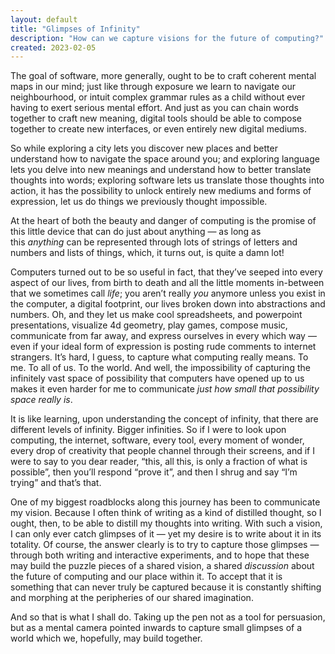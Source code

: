```yaml
---
layout: default
title: "Glimpses of Infinity"
description: "How can we capture visions for the future of computing?"
created: 2023-02-05
---
```


The goal of software, more generally, ought to be to craft coherent mental maps in our mind; just like through exposure we learn to navigate our neighbourhood, or intuit complex grammar rules as a child without ever having to exert serious mental effort. And just as you can chain words together to craft new meaning, digital tools should be able to compose together to create new interfaces, or even entirely new digital mediums.

So while exploring a city lets you discover new places and better understand how to navigate the space around you; and exploring language lets you delve into new meanings and understand how to better translate thoughts into words; exploring software lets us translate those thoughts into action, it has the possibility to unlock entirely new mediums and forms of expression, let us do things we previously thought impossible.

At the heart of both the beauty and danger of computing is the promise of this little device that can do just about anything — as long as this _anything_ can be represented through lots of strings of letters and numbers and lists of things, which, it turns out, is quite a damn lot!

Computers turned out to be so useful in fact, that they’ve seeped into every aspect of our lives, from birth to death and all the little moments in-between that we sometimes call _life_; you aren’t really _you_ anymore unless you exist in the computer, a digital footprint, our lives broken down into abstractions and numbers. Oh, and they let us make cool spreadsheets, and powerpoint presentations, visualize 4d geometry, play games, compose music, communicate from far away, and express ourselves in every which way — even if your ideal form of expression is posting rude comments to internet strangers. It’s hard, I guess, to capture what computing really means. To me. To all of us. To the world. And well, the impossibility of capturing the infinitely vast space of possibility that computers have opened up to us makes it even harder for me to communicate *just how small that possibility space really is*.

It is like learning, upon understanding the concept of infinity, that there are different levels of infinity. Bigger infinities. So if I were to look upon computing, the internet, software, every tool, every moment of wonder, every drop of creativity that people channel through their screens, and if I were to say to you dear reader, “this, all this, is only a fraction of what is possible”, then you’ll respond “prove it”, and then I shrug and say “I’m trying” and that’s that.

One of my biggest roadblocks along this journey has been to communicate my vision. Because I often think of writing as a kind of distilled thought, so I ought, then, to be able to distill my thoughts into writing. With such a vision, I can only ever catch glimpses of it — yet my desire is to write about it in its totality. Of course, the answer clearly is to try to capture those glimpses — through both writing and interactive experiments, and to hope that these may build the puzzle pieces of a shared vision, a shared *discussion* about the future of computing and our place within it. To accept that it is something that can never truly be captured because it is constantly shifting and morphing at the peripheries of our shared imagination.

And so that is what I shall do. Taking up the pen not as a tool for persuasion, but as a mental camera pointed inwards to capture small glimpses of a world which we, hopefully, may build together.